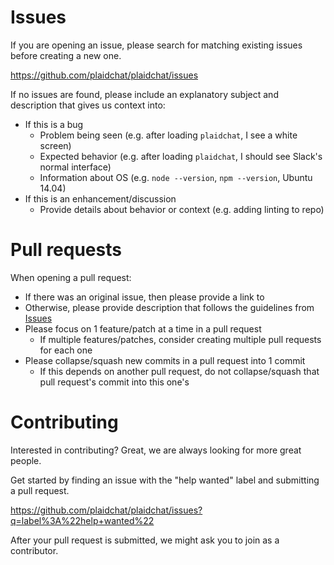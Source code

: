 # Issues
If you are opening an issue, please search for matching existing issues before creating a new one.

https://github.com/plaidchat/plaidchat/issues

If no issues are found, please include an explanatory subject and description that gives us context into:

- If this is a bug
	- Problem being seen (e.g. after loading `plaidchat`, I see a white screen)
	- Expected behavior (e.g. after loading `plaidchat`, I should see Slack's normal interface)
	- Information about OS (e.g. `node --version`, `npm --version`, Ubuntu 14.04)
- If this is an enhancement/discussion
	- Provide details about behavior or context (e.g. adding linting to repo)

# Pull requests
When opening a pull request:

- If there was an original issue, then please provide a link to
- Otherwise, please provide description that follows the guidelines from [Issues](#issues)
- Please focus on 1 feature/patch at a time in a pull request
	- If multiple features/patches, consider creating multiple pull requests for each one
- Please collapse/squash new commits in a pull request into 1 commit
	- If this depends on another pull request, do not collapse/squash that pull request's commit into this one's

# Contributing
Interested in contributing? Great, we are always looking for more great people.

Get started by finding an issue with the "help wanted" label and submitting a pull request.

https://github.com/plaidchat/plaidchat/issues?q=label%3A%22help+wanted%22

After your pull request is submitted, we might ask you to join as a contributor.
